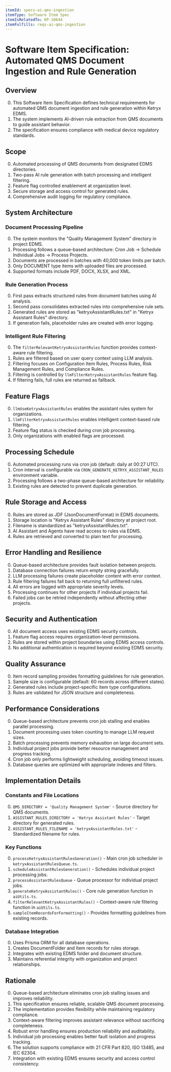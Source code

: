 ```yaml
---
itemId: specs-ai-qms-ingestion
itemType: Software Item Spec
itemIsRelatedTo: KP-10644
itemFulfills: reqs-ai-qms-ingestion
---
```


# Software Item Specification: Automated QMS Document Ingestion and Rule Generation

## Overview

0. This Software Item Specification defines technical requirements for automated QMS document ingestion and rule generation within Ketryx EDMS.
1. The system implements AI-driven rule extraction from QMS documents to guide assistant behavior.
2. The specification ensures compliance with medical device regulatory standards.

## Scope

0. Automated processing of QMS documents from designated EDMS directories.
1. Two-pass AI rule generation with batch processing and intelligent filtering.
2. Feature flag controlled enablement at organization level.
3. Secure storage and access control for generated rules.
4. Comprehensive audit logging for regulatory compliance.

## System Architecture

### Document Processing Pipeline

0. The system monitors the "Quality Management System" directory in project EDMS.
1. Processing follows a queue-based architecture: Cron Job → Schedule Individual Jobs → Process Projects.
2. Documents are processed in batches with 40,000 token limits per batch.
3. Only DOCUMENT type items with uploaded files are processed.
4. Supported formats include PDF, DOCX, XLSX, and XML.

### Rule Generation Process

0. First pass extracts structured rules from document batches using AI analysis.
1. Second pass consolidates extracted rules into comprehensive rule sets.
2. Generated rules are stored as "ketryxAssistantRules.txt" in "Ketryx Assistant Rules" directory.
3. If generation fails, placeholder rules are created with error logging.

### Intelligent Rule Filtering

0. The `filterRelevantKetryxAssistantRules` function provides context-aware rule filtering.
1. Rules are filtered based on user query context using LLM analysis.
2. Filtering focuses on Configuration Item Rules, Process Rules, Risk Management Rules, and Compliance Rules.
3. Filtering is controlled by `llmFilterKetryxAssistantRules` feature flag.
4. If filtering fails, full rules are returned as fallback.

## Feature Flags

0. `llmUseKetryxAssistantRules` enables the assistant rules system for organizations.
1. `llmFilterKetryxAssistantRules` enables intelligent context-based rule filtering.
2. Feature flag status is checked during cron job processing.
3. Only organizations with enabled flags are processed.

## Processing Schedule

0. Automated processing runs via cron job (default: daily at 00:27 UTC).
1. Cron interval is configurable via `CRON_GENERATE_KETRYX_ASSISTANT_RULES` environment variable.
2. Processing follows a two-phase queue-based architecture for reliability.
3. Existing rules are detected to prevent duplicate generation.

## Rule Storage and Access

0. Rules are stored as JDF (JsonDocumentFormat) in EDMS documents.
1. Storage location is "Ketryx Assistant Rules" directory at project root.
2. Filename is standardized as "ketryxAssistantRules.txt".
3. AI Assistant and Agents have read access to rules via EDMS.
4. Rules are retrieved and converted to plain text for processing.

## Error Handling and Resilience

0. Queue-based architecture provides fault isolation between projects.
1. Database connection failures return empty string gracefully.
2. LLM processing failures create placeholder content with error context.
3. Rule filtering failures fall back to returning full unfiltered rules.
4. All errors are logged with appropriate severity levels.
5. Processing continues for other projects if individual projects fail.
6. Failed jobs can be retried independently without affecting other projects.

## Security and Authentication

0. All document access uses existing EDMS security controls.
1. Feature flag access requires organization-level permissions.
2. Rules are stored within project boundaries using EDMS access controls.
3. No additional authentication is required beyond existing EDMS security.

## Quality Assurance

0. Item record sampling provides formatting guidelines for rule generation.
1. Sample size is configurable (default: 60 records across different states).
2. Generated rules include project-specific item type configurations.
3. Rules are validated for JSON structure and completeness.

## Performance Considerations

0. Queue-based architecture prevents cron job stalling and enables parallel processing.
1. Document processing uses token counting to manage LLM request sizes.
2. Batch processing prevents memory exhaustion on large document sets.
3. Individual project jobs provide better resource management and progress tracking.
4. Cron job only performs lightweight scheduling, avoiding timeout issues.
5. Database queries are optimized with appropriate indexes and filters.

## Implementation Details

### Constants and File Locations

0. `QMS_DIRECTORY = 'Quality Management System'` - Source directory for QMS documents.
1. `ASSISTANT_RULES_DIRECTORY = 'Ketryx Assistant Rules'` - Target directory for generated rules.
2. `ASSISTANT_RULES_FILENAME = 'ketryxAssistantRules.txt'` - Standardized filename for rules.

### Key Functions

0. `processKetryxAssistantRulesGeneration()` - Main cron job scheduler in `ketryxAssistantRulesQueue.ts`.
1. `scheduleAssistantRulesGeneration()` - Schedules individual project processing jobs.
2. `processAssistantRulesQueue` - Queue processor for individual project jobs.
3. `generateKetryxAssistantRules()` - Core rule generation function in `aiUtils.ts`.
4. `filterRelevantKetryxAssistantRules()` - Context-aware rule filtering function in `aiUtils.ts`.
5. `sampleItemRecordsForFormatting()` - Provides formatting guidelines from existing records.

### Database Integration

0. Uses Prisma ORM for all database operations.
1. Creates DocumentFolder and Item records for rules storage.
2. Integrates with existing EDMS folder and document structure.
3. Maintains referential integrity with organization and project relationships.

## Rationale

0. Queue-based architecture eliminates cron job stalling issues and improves reliability.
1. This specification ensures reliable, scalable QMS document processing.
2. The implementation provides flexibility while maintaining regulatory compliance.
3. Context-aware filtering improves assistant relevance without sacrificing completeness.
4. Robust error handling ensures production reliability and auditability.
5. Individual job processing enables better fault isolation and progress tracking.
6. The solution supports compliance with 21 CFR Part 820, ISO 13485, and IEC 62304.
7. Integration with existing EDMS ensures security and access control consistency.
